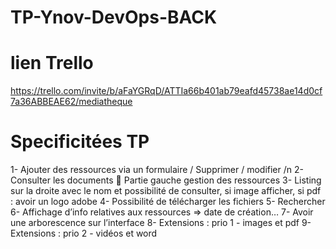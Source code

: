 # TP-Ynov-DevOps-BACK

# lien Trello
https://trello.com/invite/b/aFaYGRqD/ATTIa66b401ab79eafd45738ae14d0cf7a36ABBEAE62/mediatheque

# Specificitées TP
1-	Ajouter des ressources via un formulaire / Supprimer / modifier /n
2-	Consulter les documents  Partie gauche gestion des ressources
3-	Listing sur la droite avec le nom et possibilité de consulter, si image afficher, si pdf : avoir un logo adobe
4-	Possibilité de télécharger les fichiers
5-	Rechercher
6-	Affichage d’info relatives aux ressources => date de création…
7-	Avoir une arborescence sur l’interface
8-	Extensions : prio 1 - images et pdf 
9-	Extensions : prio 2 - vidéos et word
